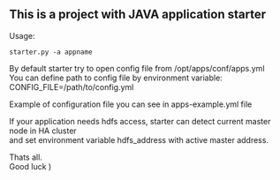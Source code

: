 ## This is a project with JAVA application starter  

Usage:  
```
starter.py -a appname 
```

By default starter try to open config file from /opt/apps/conf/apps.yml  
You can define path to config file by environment variable:  
CONFIG_FILE=/path/to/config.yml  

Example of configuration file you can see in apps-example.yml file  

If your application needs hdfs access, starter can detect current master node in HA cluster  
and set environment variable hdfs_address with active master address.  

Thats all.  
Good luck ) 